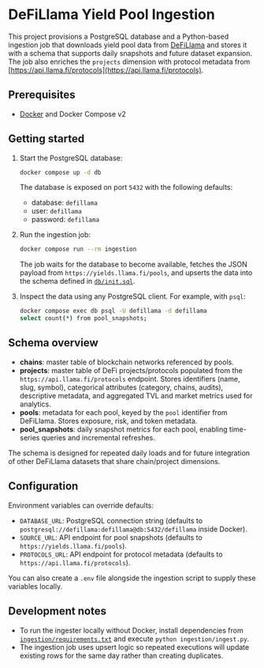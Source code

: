 # DeFiLlama Yield Pool Ingestion

This project provisions a PostgreSQL database and a Python-based ingestion job that downloads yield pool data from [DeFiLlama](https://yields.llama.fi/pools) and stores it with a schema that supports daily snapshots and future dataset expansion. The job also enriches the `projects` dimension with protocol metadata from [https://api.llama.fi/protocols](https://api.llama.fi/protocols).

## Prerequisites

- [Docker](https://www.docker.com/) and Docker Compose v2

## Getting started

1. Start the PostgreSQL database:
   ```bash
   docker compose up -d db
   ```

   The database is exposed on port `5432` with the following defaults:
   - database: `defillama`
   - user: `defillama`
   - password: `defillama`

2. Run the ingestion job:
   ```bash
   docker compose run --rm ingestion
   ```

   The job waits for the database to become available, fetches the JSON payload from `https://yields.llama.fi/pools`, and upserts the data into the schema defined in [`db/init.sql`](db/init.sql).

3. Inspect the data using any PostgreSQL client. For example, with `psql`:
   ```bash
   docker compose exec db psql -U defillama -d defillama
   select count(*) from pool_snapshots;
   ```

## Schema overview

- **chains**: master table of blockchain networks referenced by pools.
- **projects**: master table of DeFi projects/protocols populated from the `https://api.llama.fi/protocols` endpoint. Stores identifiers (name, slug, symbol), categorical attributes (category, chains, audits), descriptive metadata, and aggregated TVL and market metrics used for analytics.
- **pools**: metadata for each pool, keyed by the `pool` identifier from DeFiLlama. Stores exposure, risk, and token metadata.
- **pool_snapshots**: daily snapshot metrics for each pool, enabling time-series queries and incremental refreshes.

The schema is designed for repeated daily loads and for future integration of other DeFiLlama datasets that share chain/project dimensions.

## Configuration

Environment variables can override defaults:

- `DATABASE_URL`: PostgreSQL connection string (defaults to `postgresql://defillama:defillama@db:5432/defillama` inside Docker).
- `SOURCE_URL`: API endpoint for pool snapshots (defaults to `https://yields.llama.fi/pools`).
- `PROTOCOLS_URL`: API endpoint for protocol metadata (defaults to `https://api.llama.fi/protocols`).

You can also create a `.env` file alongside the ingestion script to supply these variables locally.

## Development notes

- To run the ingester locally without Docker, install dependencies from [`ingestion/requirements.txt`](ingestion/requirements.txt) and execute `python ingestion/ingest.py`.
- The ingestion job uses upsert logic so repeated executions will update existing rows for the same day rather than creating duplicates.
